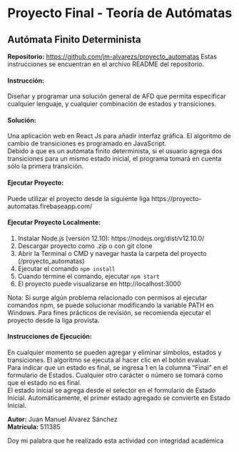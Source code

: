 <h1>Proyecto Final - Teoría de Autómatas</h1>
<h2>Autómata Finito Determinista</h2>

<b>Repositorio:</b> https://github.com/jm-alvarezs/proyecto_automatas
Estas instrucciones se encuentran en el archivo README del repositorio.

<h4>Instrucción:</h4>
Diseñar y programar una solución general de AFD que permita especificar cualquier lenguaje, y cualquier combinación de estados y transiciones.

<h4>Solución:</h4>
Una aplicación web en React Js para añadir interfaz gráfica. El algoritmo de cambio de transiciones es programado en JavaScript.
<br/>
Debido a que es un autómata finito determinista, si el usuario agrega dos transiciones para un mismo estado inicial, el programa tomará en cuenta sólo la primera transición.

<h4>Ejecutar Proyecto:</h4>
Puede utilizar el proyecto desde la siguiente liga
https://proyecto-automatas.firebaseapp.com/

<h4>Ejecutar Proyecto Localmente:</h4>
<ol>
<li>Instalar Node.js (versión 12.10): https://nodejs.org/dist/v12.10.0/ </li>
<li>Descargar proyecto como .zip o con git clone</li>
<li>Abrir la Terminal o CMD y navegar hasta la carpeta del proyecto (/proyecto_automatas)</li>
<li>Ejecutar el comando <code>npm install</code></li>
<li>Cuando termine el comando, ejecutar <code>npm start </code></li>
  <li>El proyecto puede visualizarse en http://localhost:3000</li>
</ol

Nota: Si surge algún problema relacionado con permisos al ejecutar comandos npm, se puede solucionar modificando la variable PATH en Windows. Para fines prácticos de revisión, se recomienda ejecutar el proyecto desde la liga provista.
 
<h4>Instrucciones de Ejecución:</h4>
En cualquier momento se pueden agregar y eliminar símbolos, estados y transiciones. El algoritmo se ejecuta al hacer clic en el botón evaluar.<br/>
Para indicar que un estado es final, se ingresa 1 en la columna “Final” en el formulario de Estados. Cualquier otro carácter o número se tomará como que el estado no es final.<br/>
El estado inicial se agrega desde el selector en el formulario de Estado Inicial. Automáticamente, el primer estado agregado se convierte en Estado Inicial.

<b>Autor:</b> Juan Manuel Alvarez Sánchez<br/>
<b>Matrícula:</b> 511385<br/>

Doy mi palabra que he realizado esta actividad con integridad académica
